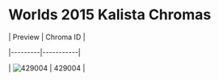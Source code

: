 # Worlds 2015 Kalista Chromas


| Preview | Chroma ID |

|---------|-----------|

| ![429004](https://raw.communitydragon.org/latest/plugins/rcp-be-lol-game-data/global/default/v1/champion-chroma-images/429/429004.png) | 429004 |